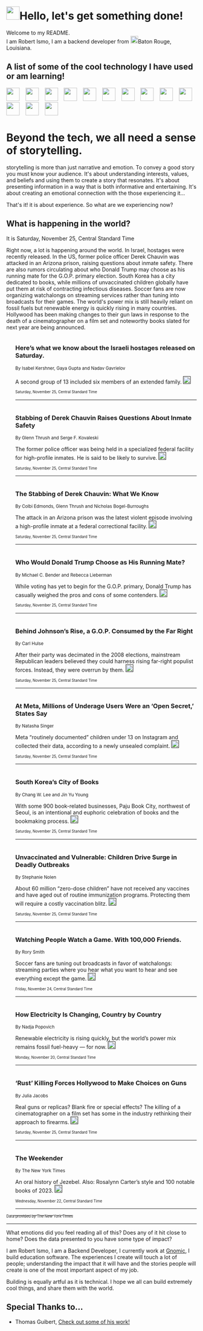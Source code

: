 <h1><img src="https://emojis.slackmojis.com/emojis/images/1643514375/3493/hot-coffee.gif?1643514375" width="35"/>Hello, let's get something done!</h1>

<p>Welcome to my README.<br/>
I am Robert Ismo, I am a backend developer from <img src="https://emojis.slackmojis.com/emojis/images/1638395689/50435/moulin_rouge.png?1638395689" width="20"/>Baton Rouge, Louisiana.</p>
<h2>A list of some of the cool technology I have used or am learning!</h2>
<p>
<img src="https://emojis.slackmojis.com/emojis/images/1643516091/21142/meow_bongotap.gif?1643516091" width="35" alt="">
<img src="https://img.shields.io/badge/Favorite%20Frontend%20Framework-SvelteKit-f83903" alt="">
<img src="https://img.shields.io/badge/Second%20Favorite-Vue-40b581" alt="">
<img src="https://img.shields.io/badge/Most%20Used%20Runtime-Nodejs-78b061" alt="">
<img src="https://emojis.slackmojis.com/emojis/images/1643517416/34482/fire.gif?1643517416" width="35" alt="">
<img src="https://img.shields.io/badge/Javascript%20But%20Better-Typescript-0078ca" alt="">
<img src="https://img.shields.io/badge/Favorite%20Language-Elixir-3e244d" alt="">
<img src="https://img.shields.io/badge/Containerize%20Everything-Docker-6ac9ef" alt="">
<img src="https://emojis.slackmojis.com/emojis/images/1643514596/5999/meow_party.gif?1643514596" width="35" alt="">
<img src="https://img.shields.io/badge/API%20Love%20Language-Graphql-de32a5" alt="">
<img src="https://img.shields.io/badge/Our%20Favorite%20Version%20Controller-Git-e94f33" alt="">
<img src="https://img.shields.io/badge/Favorite%20Database-Redis-d42d1d" alt="">
<img src="https://emojis.slackmojis.com/emojis/images/1643514559/5584/deployparrot.gif?1643514559" width="35" alt="">
<img src="https://img.shields.io/badge/Container%20Interstate-RabbitMQ-f66200" alt="">
<img src="https://img.shields.io/badge/Gotta%20Learn-Kubernetes-316adf" alt="">
<img src="https://img.shields.io/badge/Really%20Mature%20Now-WASM-654fef" alt="">
<img src="https://emojis.slackmojis.com/emojis/images/1666642497/61942/dance_vibe.gif?1666642497" width="35" alt="">
<img src="https://img.shields.io/badge/For%20My%20M1-ARM64-657d96" alt="">
<img src="https://img.shields.io/badge/Loving%20This%20So%20Much-TailwindCSS-17bcb5" alt="">
<img src="https://img.shields.io/badge/Cool%20Build%20Tool-Vite-f9cb24" alt="">
<img src="https://emojis.slackmojis.com/emojis/images/1669231376/62819/working-on-it.gif?1669231376" width="35" alt="">
<img src="https://img.shields.io/badge/Fun%20and%20Easy%20Database-MongoDB-5f8c49" alt="">
<img src="https://img.shields.io/badge/JS%20Life%20Support-NPM-c73737" alt="">
<img src="https://img.shields.io/badge/I%20Liked%20It-DynamoDB-0073b9" alt="">
<img src="https://emojis.slackmojis.com/emojis/images/1643514045/46/question.gif?1643514045" width="35" alt="">
<img src="https://img.shields.io/badge/cool-React-60d6f9" alt="">
<img src="https://img.shields.io/badge/Future%20Big%20Project-Lambda-f37e00" alt="">
<img src="https://img.shields.io/badge/NPM%20But%20Better-PNPM-f1aa07" alt="">
<img src="https://emojis.slackmojis.com/emojis/images/1643514943/9662/fbwow.gif?1643514943" width="35" alt="">
<img src="https://img.shields.io/badge/First%20Language-C-662079" alt="">
<img src="https://img.shields.io/badge/Where%20I%20Deploy%20Frontend-Vercel-000000" alt="">
<img src="https://img.shields.io/badge/Who%20Does%20not%20Want%20an%20App-Swift-f9492a" alt="">
<img src="https://emojis.slackmojis.com/emojis/images/1643514058/151/javascript.png?1643514058" width="35" alt="">
<img src="https://img.shields.io/badge/cool-Python-fbd542" alt="">
<img src="https://img.shields.io/badge/Favorite%20Something-Stripe-656cdc" alt="">
<img src="https://img.shields.io/badge/Of%20Course-HTML5-ed6327" alt="">
<img src="https://emojis.slackmojis.com/emojis/images/1660415405/60731/bomb.gif?1660415405" width="35" alt="">
<img src="https://img.shields.io/badge/hate-CSS-2964ec" alt="">
<img src="https://img.shields.io/badge/Learning-CircleCI-141215" alt="">
<img src="https://img.shields.io/badge/Learning-Rust-fbbb3b" alt="">
<img src="https://emojis.slackmojis.com/emojis/images/1660415397/60712/writing-hand.gif?1660415397" width="35" alt="">
<img src="https://img.shields.io/badge/Dev%20Browser%20of%20Choice-Firefox-cc4e26" alt="">
<img src="https://img.shields.io/badge/Recoverying%20From%20Windows-UNIX-1781e3" alt="">
<img src="https://img.shields.io/badge/LOVE-LogSeq-90c1c2" alt="">
<img src="https://emojis.slackmojis.com/emojis/images/1643514066/223/kirby.gif?1643514066" width="35" alt="">
<img src="https://img.shields.io/badge/Daily%20Driver-MacOS-e6e6e8" alt="">
<img src="https://img.shields.io/badge/Git%20Server-Github-000000" alt="">
<img src="https://img.shields.io/badge/enjoyable-EC2-f17428" alt="">
<img src="https://emojis.slackmojis.com/emojis/images/1643514239/2069/excited.gif?1643514239" width="35" alt="">
</p>
<h1>Beyond the tech, we all need a sense of storytelling.</h1>
<p>storytelling is more than just narrative and emotion. To convey a good story you must know your audience. It's about understanding interests, values, and beliefs and using them to create a story that resonates. It's about presenting information in a way that is both informative and entertaining. It's about creating an emotional connection with the those experiencing it...</p>
<p>That's it! it is about experience. So what are we experiencing now?</p>
<h2>What is happening in the world?</h2>
<p>It is Saturday, November 25, Central Standard Time</p>
<p>
Right now, a lot is happening around the world. In Israel, hostages were recently released. In the US, former police officer Derek Chauvin was attacked in an Arizona prison, raising questions about inmate safety. There are also rumors circulating about who Donald Trump may choose as his running mate for the G.O.P. primary election. South Korea has a city dedicated to books, while millions of unvaccinated children globally have put them at risk of contracting infectious diseases. Soccer fans are now organizing watchalongs on streaming services rather than tuning into broadcasts for their games. The world&#39;s power mix is still heavily reliant on fossil fuels but renewable energy is quickly rising in many countries. Hollywood has been making changes to their gun laws in response to the death of a cinematographer on a film set and noteworthy books slated for next year are being announced.</p>
<ol>
<img src="https://img.shields.io/badge/-world-blue" alt="">
<h3>Here’s what we know about the Israeli hostages released on Saturday.</h3>
<sub>By Isabel Kershner, Gaya Gupta and Nadav Gavrielov</sub>
<p>A second group of 13 included six members of an extended family.  <a href=""><img src="https://developer.nytimes.com/files/poweredby_nytimes_30b.png?v=1583354208352" height="20"></a></p>
<sub><sub>Saturday, November 25, Central Standard Time</sub></sub>
<hr/>
<img src="https://img.shields.io/badge/-us-blue" alt="">
<h3>Stabbing of Derek Chauvin Raises Questions About Inmate Safety</h3>
<sub>By Glenn Thrush and Serge F. Kovaleski</sub>
<p>The former police officer was being held in a specialized federal facility for high-profile inmates. He is said to be likely to survive.  <a href=""><img src="https://developer.nytimes.com/files/poweredby_nytimes_30b.png?v=1583354208352" height="20"></a></p>
<sub><sub>Saturday, November 25, Central Standard Time</sub></sub>
<hr/>
<img src="https://img.shields.io/badge/-us-blue" alt="">
<h3>The Stabbing of Derek Chauvin: What We Know</h3>
<sub>By Colbi Edmonds, Glenn Thrush and Nicholas Bogel-Burroughs</sub>
<p>The attack in an Arizona prison was the latest violent episode involving a high-profile inmate at a federal correctional facility.  <a href=""><img src="https://developer.nytimes.com/files/poweredby_nytimes_30b.png?v=1583354208352" height="20"></a></p>
<sub><sub>Saturday, November 25, Central Standard Time</sub></sub>
<hr/>
<img src="https://img.shields.io/badge/-us-blue" alt="">
<h3>Who Would Donald Trump Choose as His Running Mate?</h3>
<sub>By Michael C. Bender and Rebecca Lieberman</sub>
<p>While voting has yet to begin for the G.O.P. primary, Donald Trump has casually weighed the pros and cons of some contenders.  <a href=""><img src="https://developer.nytimes.com/files/poweredby_nytimes_30b.png?v=1583354208352" height="20"></a></p>
<sub><sub>Saturday, November 25, Central Standard Time</sub></sub>
<hr/>
<img src="https://img.shields.io/badge/-us-blue" alt="">
<h3>Behind Johnson’s Rise, a G.O.P. Consumed by the Far Right</h3>
<sub>By Carl Hulse</sub>
<p>After their party was decimated in the 2008 elections, mainstream Republican leaders believed they could harness rising far-right populist forces. Instead, they were overrun by them.  <a href=""><img src="https://developer.nytimes.com/files/poweredby_nytimes_30b.png?v=1583354208352" height="20"></a></p>
<sub><sub>Saturday, November 25, Central Standard Time</sub></sub>
<hr/>
<img src="https://img.shields.io/badge/-technology-blue" alt="">
<h3>At Meta, Millions of Underage Users Were an ‘Open Secret,’ States Say</h3>
<sub>By Natasha Singer</sub>
<p>Meta “routinely documented” children under 13 on Instagram and collected their data, according to a newly unsealed complaint.  <a href=""><img src="https://developer.nytimes.com/files/poweredby_nytimes_30b.png?v=1583354208352" height="20"></a></p>
<sub><sub>Saturday, November 25, Central Standard Time</sub></sub>
<hr/>
<img src="https://img.shields.io/badge/-books-blue" alt="">
<h3>South Korea’s City of Books</h3>
<sub>By Chang W. Lee and Jin Yu Young</sub>
<p>With some 900 book-related businesses, Paju Book City, northwest of Seoul, is an intentional and euphoric celebration of books and the bookmaking process.  <a href=""><img src="https://developer.nytimes.com/files/poweredby_nytimes_30b.png?v=1583354208352" height="20"></a></p>
<sub><sub>Saturday, November 25, Central Standard Time</sub></sub>
<hr/>
<img src="https://img.shields.io/badge/-health-blue" alt="">
<h3>Unvaccinated and Vulnerable: Children Drive Surge in Deadly Outbreaks</h3>
<sub>By Stephanie Nolen</sub>
<p>About 60 million “zero-dose children” have not received any vaccines and have aged out of routine immunization programs. Protecting them will require a costly vaccination blitz.  <a href=""><img src="https://developer.nytimes.com/files/poweredby_nytimes_30b.png?v=1583354208352" height="20"></a></p>
<sub><sub>Saturday, November 25, Central Standard Time</sub></sub>
<hr/>
<img src="https://img.shields.io/badge/-style-blue" alt="">
<h3>Watching People Watch a Game. With 100,000 Friends.</h3>
<sub>By Rory Smith</sub>
<p>Soccer fans are tuning out broadcasts in favor of watchalongs: streaming parties where you hear what you want to hear and see everything except the game.  <a href=""><img src="https://developer.nytimes.com/files/poweredby_nytimes_30b.png?v=1583354208352" height="20"></a></p>
<sub><sub>Friday, November 24, Central Standard Time</sub></sub>
<hr/>
<img src="https://img.shields.io/badge/-climate-blue" alt="">
<h3>How Electricity Is Changing, Country by Country</h3>
<sub>By Nadja Popovich</sub>
<p>Renewable electricity is rising quickly, but the world’s power mix remains fossil fuel-heavy — for now.  <a href=""><img src="https://developer.nytimes.com/files/poweredby_nytimes_30b.png?v=1583354208352" height="20"></a></p>
<sub><sub>Monday, November 20, Central Standard Time</sub></sub>
<hr/>
<img src="https://img.shields.io/badge/-arts-blue" alt="">
<h3>‘Rust’ Killing Forces Hollywood to Make Choices on Guns</h3>
<sub>By Julia Jacobs</sub>
<p>Real guns or replicas? Blank fire or special effects? The killing of a cinematographer on a film set has some in the industry rethinking their approach to firearms.  <a href=""><img src="https://developer.nytimes.com/files/poweredby_nytimes_30b.png?v=1583354208352" height="20"></a></p>
<sub><sub>Saturday, November 25, Central Standard Time</sub></sub>
<hr/>
<img src="https://img.shields.io/badge/-briefing-blue" alt="">
<h3>The Weekender</h3>
<sub>By The New York Times</sub>
<p>An oral history of Jezebel. Also: Rosalynn Carter’s style and 100 notable books of 2023.  <a href=""><img src="https://developer.nytimes.com/files/poweredby_nytimes_30b.png?v=1583354208352" height="20"></a></p>
<sub><sub>Wednesday, November 22, Central Standard Time</sub></sub>
<hr/>
</ol>
<a href="https://developer.nytimes.com"><sub><sub>Data provided by The New York Times</sub></sub></a>
<hr/>
<p>What emotions did you feel reading all of this? Does any of it hit close to home? Does the data presented to you have some type of impact?</p>
<p>I am Robert Ismo, I am a Backend Developer, I currently work at <a href="https://gnomic.education/">Gnomic</a>, I build education software. The experiences I create will touch a lot of people; understanding the impact that it will have and the stories people will create is one of the most important aspect of my job.</p>
<p>Building is equally artful as it is technical. I hope we all can build extremely cool things, and share them with the world.</p>
<h2>Special Thanks to...</h2>
<ul>
<li>Thomas Guibert, <a href="https://github.com/thmsgbrt/thmsgbrt">Check out some of his work!</a></li>
</ul>
